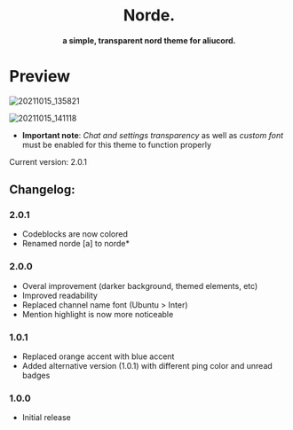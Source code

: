 <h1 align="center">
  Norde.
</h1>

<h4 align="center">a simple, transparent nord theme for aliucord.</h4>

# Preview
![20211015_135821](https://user-images.githubusercontent.com/92243378/137445845-c5af0d30-29d0-4ec8-9dd1-6cab3554f16a.png)

![20211015_141118](https://user-images.githubusercontent.com/92243378/137447872-6e494dbe-00a4-4cb0-b87a-9dbae6efa19a.png)

- **Important note**: *Chat and settings transparency* as well as *custom font* must be enabled for this theme to function properly

Current version: 2.0.1
## Changelog:
### 2.0.1
- Codeblocks are now colored
- Renamed norde [a] to norde\*
### 2.0.0
- Overal improvement (darker background, themed elements, etc)
- Improved readability
- Replaced channel name font (Ubuntu > Inter)
- Mention highlight is now more noticeable
### 1.0.1 
- Replaced orange accent with blue accent
- Added alternative version (1.0.1) with different ping color and unread badges
### 1.0.0
- Initial release
